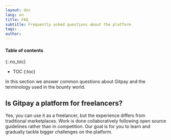 ```yaml
---
layout: doc
lang: en
title: FAQ
subtitle: Frequently asked questions about the platform
tags: 
author:
---
```


#### Table of contents
{:.no_toc}
* TOC
{:toc}

In this section we answer common questions about Gitpay and the terminology used in the bounty world.

## Is Gitpay a platform for freelancers?
Yes, you can use it as a freelancer, but the experience differs from traditional marketplaces. Work is done collaboratively following open source guidelines rather than in competition. Our goal is for you to learn and gradually tackle bigger challenges on the platform.

